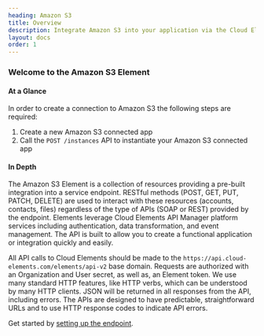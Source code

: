 ```yaml
---
heading: Amazon S3
title: Overview
description: Integrate Amazon S3 into your application via the Cloud Elements APIs.
layout: docs
order: 1
---
```


### Welcome to the Amazon S3 Element


#### At a Glance

In order to create a connection to Amazon S3 the following steps are required:

1. Create a new Amazon S3 connected app
2. Call the `POST /instances` API to instantiate your Amazon S3 connected app

#### In Depth

The Amazon S3 Element is a collection of resources providing a pre-built integration into a service endpoint. RESTful methods (POST, GET, PUT, PATCH, DELETE) are used to interact with these resources (accounts, contacts, files) regardless of the type of APIs (SOAP or REST) provided by the endpoint. Elements leverage Cloud Elements API Manager platform services including authentication, data transformation, and event management.  The API is built to allow you to create a functional application or integration quickly and easily.

All API calls to Cloud Elements should be made to the `https://api.cloud-elements.com/elements/api-v2` base domain. Requests are authorized with an Organization and User secret, as well as, an Element token.  We use many standard HTTP features, like HTTP verbs, which can be understood by many HTTP clients. JSON will be returned in all responses from the API, including errors. The APIs are designed to have predictable, straightforward URLs and to use HTTP response codes to indicate API errors.

Get started by [setting up the endpoint](amazons3-endpoint-setup.html).
